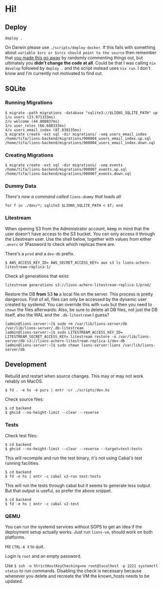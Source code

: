 # Hi!

## Deploy

`deploy .`

On Darwin please use `./scripts/deploy-docker`. If this fails with something about `variable $src or $srcs should point to the source` then remember that [you made this go away](https://discourse.nixos.org/t/how-to-make-my-flake-work-on-darwin-macos/13713/5) by randomly commenting things out, but ultimately you **didn't change the code at all**. Could be that I was calling `nix develop` followed by `deploy .` and the script instead uses `nix run`. I don't know and I'm currently not motivated to find out.

## SQLite

### Running Migrations

```shell
$ migrate -path migrations -database "sqlite3://$LIONS_SQLITE_PATH" up
1/u users (23.971333ms)
2/u welcome (44.808037ms)
3/u user_roles (66.688333ms)
4/u users_email_index (87.838135ms)
$ migrate create -ext sql -dir migrations/ -seq users_email_index
/home/tifa/lions-backend/migrations/000004_users_email_index.up.sql
/home/tifa/lions-backend/migrations/000004_users_email_index.down.sql
```

### Creating Migrations

```
$ migrate create -ext sql -dir migrations/ -seq events
/home/tifa/lions-backend/migrations/000007_events.up.sql
/home/tifa/lions-backend/migrations/000007_events.down.sql
```

### Dummy Data

*There's now a command called `lions-dummy` that loads all*

```shell
for f in ./dev/*; sqlite3 $LIONS_SQLITE_PATH < $f; end
```

### Litestream

When opening S3 from the Administrator account, keep in mind that the user
doesn't have access to the S3 bucket. You can only access it through the
Litestream user. Use the shell below, together with values from either `.envrc`
or 1Password to check which replicas there are.

There's a `prod` and a `dev-db` prefix.

```shell
$ AWS_ACCESS_KEY_ID= AWS_SECRET_ACCESS_KEY= aws s3 ls lions-achern-litestream-replica-1/
```

Check all generations that exist:

```shell
litestream generations s3://lions-achern-litestream-replica-1/prod/
```

Restore the DB **from** S3 **to** a local file on the server. This process is pretty dangerous. First of all, files can only be accessed by the dynamic user created by systemd. You can override this with `sudo` but then you need to `chown` the files afterwards. Also, be sure to delete all DB files, not just the DB itself, also the WAL and the `.db-litestream` I guess?

```shell
[admin@lions-server:~]$ sudo rm /var/lib/lions-server/db /var/lib/lions-server/.db-litestream
[admin@lions-server:~]$ sudo LITESTREAM_ACCESS_KEY_ID= LITESTREAM_SECRET_ACCESS_KEY= litestream restore -o /var/lib/lions-server/db s3://lions-achern-litestream-replica-1/dev-db
[admin@lions-server:~]$ sudo chown lions-server:lions /var/lib/lions-server/db
```

## Development

Rebuild and restart when source changes. This may or may not work reliably on MacOS.

```shell
$ fd . -e hs -e purs | entr -cr ./scripts/dev.hs
```

Check source files:
```shell
$ cd backend
$ ghcid --no-height-limit --clear --reverse
```

### Tests

Check test files:

```shell
$ cd backend
$ ghcid --no-height-limit --clear --reverse --target=test:tests
```

This will recompile and run the test binary, it's not using Cabal's test running facilities.

```shell
$ cd backend
$ fd -e hs | entr -c cabal v2-run test:tests
```

This will run the tests through cabal but it seems to generate less output. But
that output is useful, so prefer the above snippet.

```shell
$ cd backend
$ fd -e hs | entr -c cabal v2-test
```

### QEMU

You can run the systemd services without SOPS to get an idea if the deployment
setup actually works. Just run `lions-vm`, should work on both platforms.

Hit `CTRL-A X` to quit.

Login is `root` and an empty password.

Use `$ ssh -o StrictHostKeyChecking=no root@localhost -p 2221 systemctl status` to run commands.
Disabling the check is necessary because whenever you delete and recreate the
VM the known_hosts needs to be updated.
